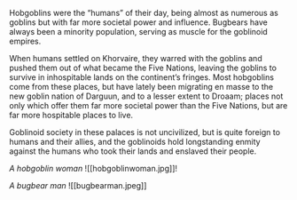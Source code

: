 Hobgoblins were the “humans” of their day, being almost as numerous as goblins but with far more societal power and influence. Bugbears have always been a minority population, serving as muscle for the goblinoid empires.

When humans settled on Khorvaire, they warred with the goblins and pushed them out of what became the Five Nations, leaving the goblins to survive in inhospitable lands on the continent’s fringes. Most hobgoblins come from these places, but have lately been migrating en masse to the new goblin nation of Darguun, and to a lesser extent to Droaam; places not only which offer them far more societal power than the Five Nations, but are far more hospitable places to live.

Goblinoid society in these palaces is not uncivilized, but is quite foreign to humans and their allies, and the goblinoids hold longstanding enmity against the humans who took their lands and enslaved their people.

*A hobgoblin woman*
![[hobgoblinwoman.jpg]]!

*A bugbear man*
![[bugbearman.jpeg]]